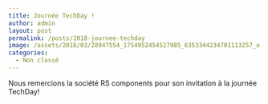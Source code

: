 ```yaml
---
title: Journée TechDay !
author: admin
layout: post
permalink: /posts/2018-journee-techday
image: /assets/2018/03/28947554_1754952454527985_6353344234701113257_o.jpg
categories:
  - Non classé
---
```

Nous remercions la société RS components pour son invitation à la journée TechDay!
